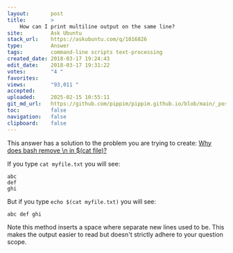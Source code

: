 ```yaml
---
layout:       post
title:        >
    How can I print multiline output on the same line?
site:         Ask Ubuntu
stack_url:    https://askubuntu.com/q/1016826
type:         Answer
tags:         command-line scripts text-processing
created_date: 2018-03-17 19:24:43
edit_date:    2018-03-17 19:31:22
votes:        "4 "
favorites:    
views:        "93,011 "
accepted:     
uploaded:     2025-02-15 10:55:11
git_md_url:   https://github.com/pippim/pippim.github.io/blob/main/_posts/2018/2018-03-17-How-can-I-print-multiline-output-on-the-same-line_.md
toc:          false
navigation:   false
clipboard:    false
---
```


This answer has a solution to the problem you are trying to create: [Why does bash remove \n in $(cat file)?][1]

If you type `cat myfile.txt` you will see:

``` 
abc
def
ghi
```

But if you type `echo $(cat myfile.txt)` you will see:

``` 
abc def ghi
```

Note this method inserts a space where separate new lines used to be. This makes the output easier to read but doesn't strictly adhere to your question scope.

  [1]: https://askubuntu.com/questions/121866/why-does-bash-remove-n-in-cat-file
